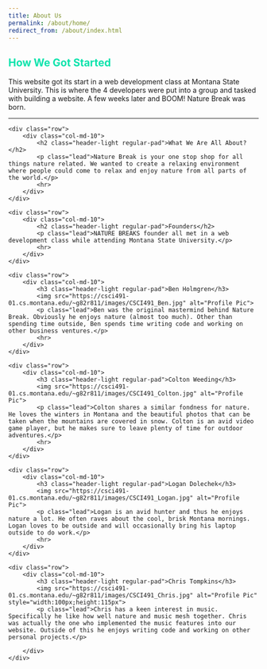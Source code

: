 ```yaml
---
title: About Us
permalink: /about/home/
redirect_from: /about/index.html
---
```

<style>

	h2, h3 {
		color: rgb(12,227,172)
	}

	.container, .row, .col-md-10 {
		max-width: 100%;
	}

</style>

<div class="container">
	<div class="row">
		<div class="col-md-10">
			<h2 class="header-light regular-pad">How We Got Started</h2>
			<p class="lead">This website got its start in a web development class at Montana State University. This is where the 4 developers were put into a group and tasked with building a website. A few weeks later and BOOM! Nature Break was born.</p>
			<hr>
		</div>
	</div>

	<div class="row">
		<div class="col-md-10">
			<h2 class="header-light regular-pad">What We Are All About?</h2>
			<p class="lead">Nature Break is your one stop shop for all things nature related. We wanted to create a relaxing environment where people could come to relax and enjoy nature from all parts of the world.</p>
			<hr>
		</div>
	</div>

	<div class="row">
		<div class="col-md-10">
			<h2 class="header-light regular-pad">Founders</h2>
			<p class="lead">NATURE BREAKS founder all met in a web development class while attending Montana State University.</p>
			<hr>
		</div>
	</div>

	<div class="row">
		<div class="col-md-10">
			<h3 class="header-light regular-pad">Ben Holmgren</h3>
			<img src="https://csci491-01.cs.montana.edu/~g82r811/images/CSCI491_Ben.jpg" alt="Profile Pic">
			<p class="lead">Ben was the original mastermind behind Nature Break. Obviously he enjoys nature (almost too much). Other than spending time outside, Ben spends time writing code and working on other business ventures.</p>
			<hr>
		</div>
	</div>

	<div class="row">
		<div class="col-md-10">
			<h3 class="header-light regular-pad">Colton Weeding</h3>
			<img src="https://csci491-01.cs.montana.edu/~g82r811/images/CSCI491_Colton.jpg" alt="Profile Pic">
			<p class="lead">Colton shares a similar fondness for nature. He loves the winters in Montana and the beautiful photos that can be taken when the mountains are covered in snow. Colton is an avid video game player, but he makes sure to leave plenty of time for outdoor adventures.</p>
			<hr>
		</div>
	</div>

	<div class="row">
		<div class="col-md-10">
			<h3 class="header-light regular-pad">Logan Dolechek</h3>
			<img src="https://csci491-01.cs.montana.edu/~g82r811/images/CSCI491_Logan.jpg" alt="Profile Pic">
			<p class="lead">Logan is an avid hunter and thus he enjoys nature a lot. He often raves about the cool, brisk Montana mornings. Logan loves to be outside and will occasionally bring his laptop outside to do work.</p>
			<hr>
		</div>
	</div>

	<div class="row">
		<div class="col-md-10">
			<h3 class="header-light regular-pad">Chris Tompkins</h3>
			<img src="https://csci491-01.cs.montana.edu/~g82r811/images/CSCI491_Chris.jpg" alt="Profile Pic" style="width:100px;height:115px">
			<p class="lead">Chris has a keen interest in music. Specifically he like how well nature and music mesh together. Chris was actually the one who implemented the music features into our website. Outside of this he enjoys writing code and working on other personal projects.</p>

		</div>
	</div>
</div>
